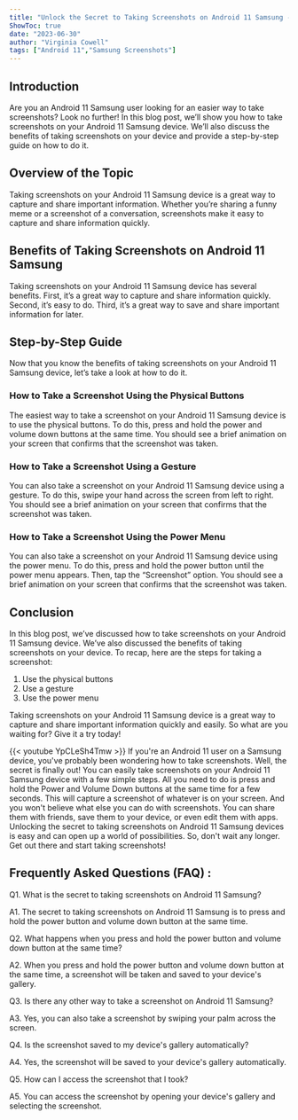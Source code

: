 ```yaml
---
title: "Unlock the Secret to Taking Screenshots on Android 11 Samsung -- You Won't Believe What Happens Next!"
ShowToc: true 
date: "2023-06-30"
author: "Virginia Cowell" 
tags: ["Android 11","Samsung Screenshots"]
---
```

## Introduction

Are you an Android 11 Samsung user looking for an easier way to take screenshots? Look no further! In this blog post, we’ll show you how to take screenshots on your Android 11 Samsung device. We’ll also discuss the benefits of taking screenshots on your device and provide a step-by-step guide on how to do it. 

## Overview of the Topic

Taking screenshots on your Android 11 Samsung device is a great way to capture and share important information. Whether you’re sharing a funny meme or a screenshot of a conversation, screenshots make it easy to capture and share information quickly. 

## Benefits of Taking Screenshots on Android 11 Samsung

Taking screenshots on your Android 11 Samsung device has several benefits. First, it’s a great way to capture and share information quickly. Second, it’s easy to do. Third, it’s a great way to save and share important information for later. 

## Step-by-Step Guide

Now that you know the benefits of taking screenshots on your Android 11 Samsung device, let’s take a look at how to do it. 

### How to Take a Screenshot Using the Physical Buttons

The easiest way to take a screenshot on your Android 11 Samsung device is to use the physical buttons. To do this, press and hold the power and volume down buttons at the same time. You should see a brief animation on your screen that confirms that the screenshot was taken. 

### How to Take a Screenshot Using a Gesture

You can also take a screenshot on your Android 11 Samsung device using a gesture. To do this, swipe your hand across the screen from left to right. You should see a brief animation on your screen that confirms that the screenshot was taken. 

### How to Take a Screenshot Using the Power Menu

You can also take a screenshot on your Android 11 Samsung device using the power menu. To do this, press and hold the power button until the power menu appears. Then, tap the “Screenshot” option. You should see a brief animation on your screen that confirms that the screenshot was taken. 

## Conclusion

In this blog post, we’ve discussed how to take screenshots on your Android 11 Samsung device. We’ve also discussed the benefits of taking screenshots on your device. To recap, here are the steps for taking a screenshot: 

1. Use the physical buttons 
2. Use a gesture 
3. Use the power menu 

Taking screenshots on your Android 11 Samsung device is a great way to capture and share important information quickly and easily. So what are you waiting for? Give it a try today!

{{< youtube YpCLeSh4Tmw >}} 
If you're an Android 11 user on a Samsung device, you've probably been wondering how to take screenshots. Well, the secret is finally out! You can easily take screenshots on your Android 11 Samsung device with a few simple steps. All you need to do is press and hold the Power and Volume Down buttons at the same time for a few seconds. This will capture a screenshot of whatever is on your screen. And you won't believe what else you can do with screenshots. You can share them with friends, save them to your device, or even edit them with apps. Unlocking the secret to taking screenshots on Android 11 Samsung devices is easy and can open up a world of possibilities. So, don't wait any longer. Get out there and start taking screenshots!

## Frequently Asked Questions (FAQ) :
Q1. What is the secret to taking screenshots on Android 11 Samsung?

A1. The secret to taking screenshots on Android 11 Samsung is to press and hold the power button and volume down button at the same time.

Q2. What happens when you press and hold the power button and volume down button at the same time?

A2. When you press and hold the power button and volume down button at the same time, a screenshot will be taken and saved to your device's gallery.

Q3. Is there any other way to take a screenshot on Android 11 Samsung?

A3. Yes, you can also take a screenshot by swiping your palm across the screen.

Q4. Is the screenshot saved to my device's gallery automatically?

A4. Yes, the screenshot will be saved to your device's gallery automatically.

Q5. How can I access the screenshot that I took?

A5. You can access the screenshot by opening your device's gallery and selecting the screenshot.


